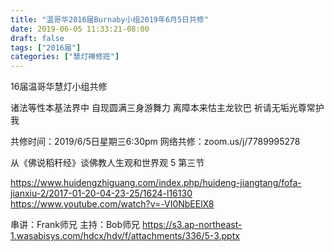 ```yaml
---
title: "温哥华2016届Burnaby小组2019年6月5日共修"
date: 2019-06-05 11:33:21-08:00
draft: false
tags: ["2016届"]
categories: ["慧灯禅修班"]
---
```

16届温哥华慧灯小组共修

诸法等性本基法界中
自现圆满三身游舞力
离障本来怙主龙钦巴
祈请无垢光尊常护我

共修时间：2019/6/5日星期三6:30pm
网络共修：zoom.us/j/7789995278

 从《佛说稻秆经》谈佛教人生观和世界观 5 第三节

https://www.huidengzhiguang.com/index.php/huideng-jiangtang/fofa-jianxiu-2/2017-01-20-04-23-25/1624-l16130
https://www.youtube.com/watch?v=-VI0NbEElX8

串讲：Frank师兄
主持：Bob师兄
 https://s3.ap-northeast-1.wasabisys.com/hdcx/hdv/f/attachments/336/5-3.pptx
